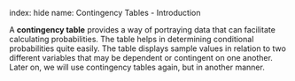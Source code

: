 index: hide
name: Contingency Tables - Introduction

A  **contingency table** provides a way of portraying data that can facilitate calculating probabilities. The table helps in determining conditional probabilities quite easily. The table displays sample values in relation to two different variables that may be dependent or contingent on one another. Later on, we will use contingency tables again, but in another manner.
